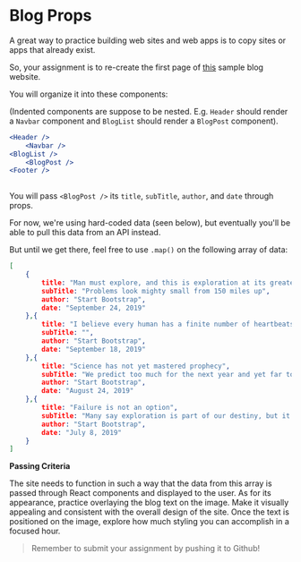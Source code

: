 # Blog Props

A great way to practice building web sites and web apps is to copy sites or apps that already exist.

So, your assignment is to re-create the first page of [this](https://startbootstrap.github.io/startbootstrap-clean-blog/) sample blog website.

You will organize it into these components:

(Indented components are suppose to be nested. E.g. `Header` should render a `Navbar` component and `BlogList` should render a `BlogPost` component).

```jsx
<Header />
    <Navbar />
<BlogList />
    <BlogPost />
<Footer />
 
```

You will pass `<BlogPost />` its `title`, `subTitle`, `author`, and `date` through props.

For now, we're using hard-coded data (seen below), but eventually you'll be able to pull this data from an API instead.

But until we get there, feel free to use `.map()` on the following array of data:

```json
[
    {
        title: "Man must explore, and this is exploration at its greatest",
        subTitle: "Problems look mighty small from 150 miles up",
        author: "Start Bootstrap",
        date: "September 24, 2019"
    },{
        title: "I believe every human has a finite number of heartbeats. I don't intend to waste any of mine.",
        subTitle: "",
        author: "Start Bootstrap",
        date: "September 18, 2019"
    },{
        title: "Science has not yet mastered prophecy",
        subTitle: "We predict too much for the next year and yet far too little for the next ten.",
        author: "Start Bootstrap",
        date: "August 24, 2019"
    },{
        title: "Failure is not an option",
        subTitle: "Many say exploration is part of our destiny, but it’s actually our duty to future generations.",
        author: "Start Bootstrap",
        date: "July 8, 2019"
    }
]

```

**Passing Criteria**

The site needs to function in such a way that the data from this array is passed through React components and displayed to the user. As for its appearance, practice overlaying the blog text on the image. Make it visually appealing and consistent with the overall design of the site. Once the text is positioned on the image, explore how much styling you can accomplish in a focused hour.


> Remember to submit your assignment by pushing it to Github!